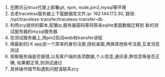 1. 在腾讯云linux代理上部署git, npm, node,pm2,mysql等环境
2. 去老traceless服务器上下载数据库文件,ip: 192.144.172.30,
路径: /opt/traceless-transfer/traceless-transfer-db
3. 利用zcy提供的脚本,配置ip,服务器密码等将原来sqlite里面数据迁移到
新的测试服务器的mysql服务器
4. 在测试服务器上,用pm2启动web和transfer进程
5. 用最新的LK app选一个原来的身份注册,授权桌面,再换其他账号注册,互发消息测试
6. 观察服务端是否报错,以及客户端的各项数据,个人信息,通讯录,群信息等是否正确,
如果都正常,则测试通过
7. 具体操作细节和遇到问题请联系zcy

